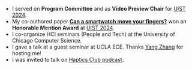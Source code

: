 - I served on **Program Committee** and as **Video Preview Chair** for [UIST 2024](https://uist.acm.org/2024).
- My co-authored paper [**Can a smartwatch move your fingers?**](projects/watch-ems-uist24.pdf) won an **Honorable Mention Award** at [UIST 2024](https://uist.acm.org/2024).
- I co-organize HCI seminars (People and Tech) at the University of Chicago Computer Science.
- I gave a talk at a guest seminar at UCLA ECE. Thanks [Yang Zhang](https://yangzhang.dev/) for hosting me!
- I was invited to talk on [Haptics Club podcast](https://thehapticsclub.com/episodes/haptics-club-52-shan-yuan-teng-on-enabling-haptic-experiences-anywhere-anytime).